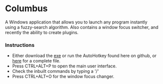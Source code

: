 # Columbus
A Windows application that allows you to launch any program instantly using a fuzzy-search algorithm. Also contains a window focus switcher, and recently the ability to create plugins.

### Instructions
* Either download the <a href="http://runie.me/Columbus/Columbus.exe">exe</a> or run the AutoHotkey found here on github, or <a href="http://runie.me/Columbus/Columbus.ahk">here</a> for a complete file.
* Press CTRL+ALT+P to open the main user interface.
* Check the inbuilt commands by typing a '/'
* Press CTRL+ALT+O for the window focus changer.
